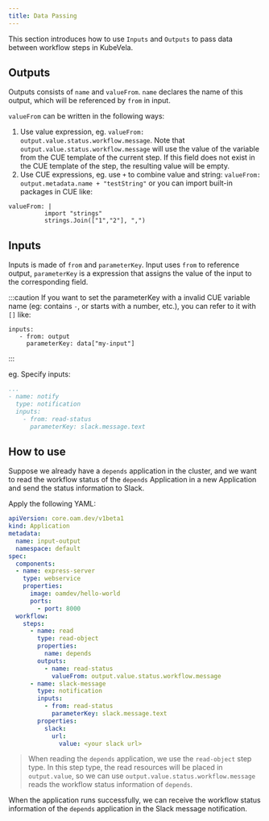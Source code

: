 ```yaml
---
title: Data Passing
---
```


This section introduces how to use `Inputs` and `Outputs` to pass data between workflow steps in KubeVela.

## Outputs

Outputs consists of `name` and `valueFrom`. `name` declares the name of this output, which will be referenced by `from` in input.

`valueFrom` can be written in the following ways:

1. Use value expression, eg. `valueFrom: output.value.status.workflow.message`. Note that `output.value.status.workflow.message` will use the value of the variable from the CUE template of the current step. If this field does not exist in the CUE template of the step, the resulting value will be empty.
2. Use CUE expressions, eg. use `+` to combine value and string: `valueFrom: output.metadata.name + "testString"` or you can import built-in packages in CUE like:
```
valueFrom: |
          import "strings"
          strings.Join(["1","2"], ",")
```

## Inputs

Inputs is made of `from` and `parameterKey`. Input uses `from` to reference output, `parameterKey` is a expression that assigns the value of the input to the corresponding field.

:::caution
If you want to set the parameterKey with a invalid CUE variable name (eg: contains `-`, or starts with a number, etc.), you can refer to it with `[]` like:

```
inputs:
   - from: output
     parameterKey: data["my-input"]
```
:::

eg. Specify inputs:

```yaml
...
- name: notify
  type: notification
  inputs:
    - from: read-status
      parameterKey: slack.message.text
```

## How to use

Suppose we already have a `depends` application in the cluster, and we want to read the workflow status of the `depends` Application in a new Application and send the status information to Slack.

Apply the following YAML:

```yaml
apiVersion: core.oam.dev/v1beta1
kind: Application
metadata:
  name: input-output
  namespace: default
spec:
  components:
  - name: express-server
    type: webservice
    properties:
      image: oamdev/hello-world
      ports:
        - port: 8000
  workflow:
    steps:
      - name: read
        type: read-object
        properties:
          name: depends
        outputs:
          - name: read-status
            valueFrom: output.value.status.workflow.message
      - name: slack-message
        type: notification
        inputs:
          - from: read-status
            parameterKey: slack.message.text
        properties:
          slack:
            url:
              value: <your slack url>
```

> When reading the `depends` application, we use the `read-object` step type. In this step type, the read resources will be placed in `output.value`, so we can use `output.value.status.workflow.message` reads the workflow status information of `depends`.

When the application runs successfully, we can receive the workflow status information of the `depends` application in the Slack message notification.
